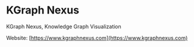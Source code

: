 # KGraph Nexus

KGraph Nexus, Knowledge Graph Visualization

Website: [https://www.kgraphnexus.com](https://www.kgraphnexus.com)

